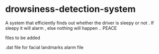 # drowsiness-detection-system
A system that efficiently finds out whether the driver is sleepy or not . If sleepy it will alarm , else nothing will happen .. PEACE 


files to be added

.dat file for facial landmarks
alarm file
